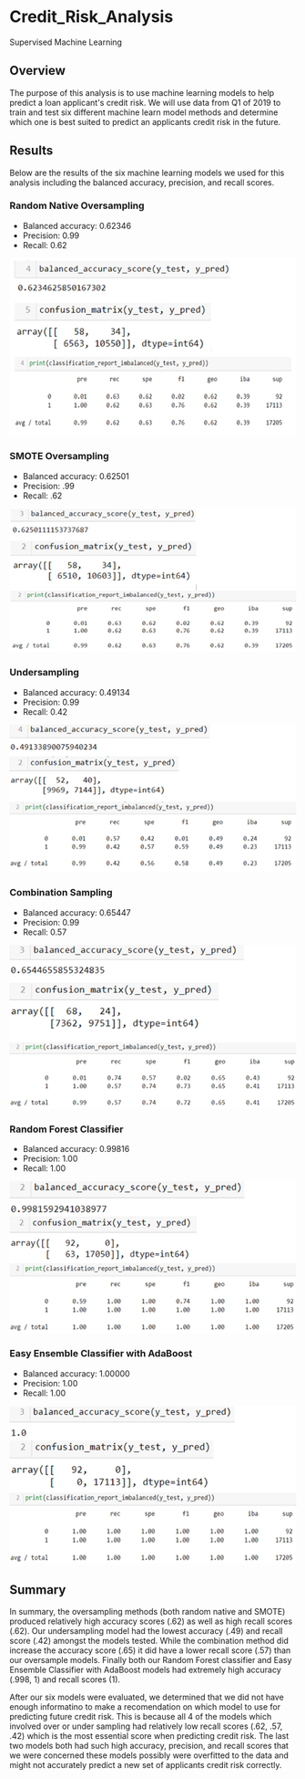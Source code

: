 # Credit_Risk_Analysis
Supervised Machine Learning

## Overview
The purpose of this analysis is to use machine learning models to help predict a loan applicant's credit risk. We will use data from Q1 of 2019 to train and test six different machine learn model methods and determine which one is best suited to predict an applicants credit risk in the future. 

## Results
Below are the results of the six machine learning models we used for this analysis including the balanced accuracy, precision, and recall scores.

### Random Native Oversampling

- Balanced accuracy: 0.62346
- Precision: 0.99
- Recall: 0.62

![Random Oversampling](https://github.com/sbull32/Credit_Risk_analysis/blob/main/Credit_Risk_Analysis/NaiveRandomOS.png)

### SMOTE Oversampling

- Balanced accuracy: 0.62501
- Precision: .99
- Recall: .62

![SMOTE Oversampling](https://github.com/sbull32/Credit_Risk_analysis/blob/main/Credit_Risk_Analysis/SmoteOS.png)

### Undersampling

- Balanced accuracy: 0.49134
- Precision: 0.99
- Recall: 0.42

![Undersampling](https://github.com/sbull32/Credit_Risk_analysis/blob/main/Credit_Risk_Analysis/US.png)

### Combination Sampling

- Balanced accuracy: 0.65447
- Precision: 0.99
- Recall: 0.57

![Combo Sampling](https://github.com/sbull32/Credit_Risk_analysis/blob/main/Credit_Risk_Analysis/ComboS.png)

### Random Forest Classifier

- Balanced accuracy: 0.99816
- Precision: 1.00
- Recall: 1.00

![BRFC](https://github.com/sbull32/Credit_Risk_analysis/blob/main/Credit_Risk_Analysis/BRFC.png)

### Easy Ensemble Classifier with AdaBoost

- Balanced accuracy: 1.00000
- Precision: 1.00
- Recall: 1.00

![EEC](https://github.com/sbull32/Credit_Risk_analysis/blob/main/Credit_Risk_Analysis/EEC.png)

## Summary

In summary, the oversampling methods (both random native and SMOTE) produced relatively high accuracy scores (.62) as well as high recall scores (.62). Our undersampling model had the lowest accuracy (.49) and recall score (.42) amongst the models tested. While the combination method did increase the accuracy score (.65) it did have a lower recall score (.57) than our oversample models. Finally both our Random Forest classifier and Easy Ensemble Classifier with AdaBoost models had extremely high accuracy (.998, 1) and recall scores (1). 

After our six models were evaluated, we determined that we did not have enough informatino to make a recomendation on which model to use for predicting future credit risk. This is because all 4 of the models which involved over or under sampling had relatively low recall scores (.62, .57, .42) which is the most essential score when predicting credit risk. The last two models both had such high accuracy, precision, and recall scores that we were concerned these models possibly were overfitted to the data and might not accurately predict a new set of applicants credit risk correctly.


